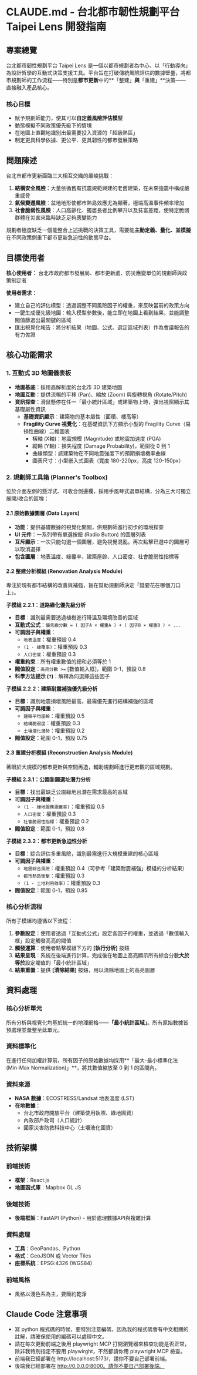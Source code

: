 # CLAUDE.md - 台北都市韌性規劃平台 Taipei Lens 開發指南

## 專案總覽

台北都市韌性規劃平台 Taipei Lens 是一個以都市規劃者為中心、以「行動導向」為設計哲學的互動式決策支援工具。平台旨在打破傳統風險評估的數據壁壘，將都市規劃師的工作流程——特別是**都市更新**中的**「整建」**與**「重建」**決策——直接融入產品核心。

### 核心目標
- 賦予規劃師能力，使其可以**自定義風險評估模型**
- 動態模擬不同政策優先級下的情境
- 在地圖上直觀地識別出最需要投入資源的「超級熱區」
- 制定更具科學依據、更公平、更具韌性的都市發展策略

## 問題陳述

台北市都市更新面臨三大相互交織的嚴峻挑戰：

1. **結構安全風險**：大量依循舊有抗震規範興建的老舊建築，在未來強震中構成嚴重威脅
2. **氣候變遷風險**：盆地地形使都市熱島效應尤為顯著，極端高溫事件頻率增加
3. **社會脆弱性風險**：人口高齡化、獨居長者比例攀升以及貧富差距，使特定脆弱群體在災害來臨時缺乏足夠應變能力

規劃者極度缺乏一個能整合上述挑戰的決策工具，需要能**主動定義、量化、並模擬**在不同政策側重下都市更新急迫性的動態平台。

## 目標使用者

**核心使用者：** 台北市政府都市發展局、都市更新處、防災應變單位的規劃師與政策制定者

**使用者需求：**
- 建立自己的評估模型：透過調整不同風險因子的權重，來反映當前的政策方向
- 一鍵生成優先級地圖：輸入模型參數後，能立即在地圖上看到結果，並能調整閥值篩選出最關鍵的區域
- 匯出視覺化報告：將分析結果（地圖、公式、選定區域列表）作為會議報告的有力佐證

## 核心功能需求

### 1. 互動式 3D 地圖儀表板

- **地圖基底**：採用高解析度的台北市 3D 建築地圖
- **地圖互動**：提供流暢的平移 (Pan)、縮放 (Zoom) 與旋轉視角 (Rotate/Pitch)
- **資訊探查**：滑鼠懸停在任一「最小統計區域」或建築物上時，彈出視窗顯示其基礎屬性資訊
  - **基礎資訊顯示**：建築物的基本屬性（面積、樓高等）
  - **Fragility Curve 視覺化**：在基礎資訊下方顯示小型的 Fragility Curve（易損性曲線）二維圖表
    - 橫軸 (X軸)：地震規模 (Magnitude) 或地震加速度 (PGA)
    - 縱軸 (Y軸)：損失程度 (Damage Probability)，範圍從 0 到 1
    - 曲線類型：該建築物在不同地震強度下的預期損壞機率曲線
    - 圖表尺寸：小型嵌入式圖表（寬度 180-220px，高度 120-150px）

### 2. 規劃師工具箱 (Planner's Toolbox)

位於介面左側的懸浮式、可收合側邊欄，採用手風琴式選單結構，分為三大可獨立展開/收合的區塊：

#### 2.1 原始數據圖層 (Data Layers)

- **功能**：提供基礎數據的視覺化開關，供規劃師進行初步的環境探查
- **UI 元件**：一系列帶有單選按鈕 (Radio Button) 的圖層列表
- **互斥顯示**：一次只能勾選一個圖層，避免視覺混亂。再次點擊已選中的圖層可以取消選擇
- **包含圖層**：地表溫度、綠覆率、建築屋齡、人口密度、社會脆弱性指標等

#### 2.2 整建分析模組 (Renovation Analysis Module)

專注於現有都市結構的改善與補強，旨在幫助規劃師決定「錢要花在哪個刀口上」。

**子模組 2.2.1：道路綠化優先級分析**
- **目標**：識別最需要透過植樹進行降溫及環境改善的區域
- **互動式公式**：`優先級分數 = ( 因子A × 權重A ) + ( 因子B × 權重B ) + ...`
- **可調因子與權重**：
  - `地表溫度`：權重預設 0.4
  - `(1 - 綠覆率)`：權重預設 0.3
  - `人口密度`：權重預設 0.3
- **權重約束**：所有權重數值的總和必須等於 1
- **閥值設定**：`高亮分數 >=` [數值輸入框]，範圍 0-1，預設 0.8
- **科學方法提示 (`?`)**：解釋為何選擇這些因子

**子模組 2.2.2：建築耐震補強優先級分析**
- **目標**：識別地震損壞風險最高，最需優先進行結構補強的區域
- **可調因子與權重**：
  - `建築平均屋齡`：權重預設 0.5
  - `結構脆弱度`：權重預設 0.3
  - `土壤液化潛勢`：權重預設 0.2
- **閥值設定**：範圍 0-1，預設 0.75

#### 2.3 重建分析模組 (Reconstruction Analysis Module)

著眼於大規模的都市更新與空間再造，輔助規劃師進行更宏觀的區域規劃。

**子模組 2.3.1：公園新闢選址潛力分析**
- **目標**：找出最缺乏公園綠地且潛在需求最高的區域
- **可調因子與權重**：
  - `(1 - 綠地服務涵蓋率)`：權重預設 0.5
  - `人口密度`：權重預設 0.3
  - `社會脆弱性指標`：權重預設 0.2
- **閥值設定**：範圍 0-1，預設 0.8

**子模組 2.3.2：都市更新急迫性分析**
- **目標**：綜合評估多重風險，識別最需進行大規模重建的核心區域
- **可調因子與權重**：
  - `地震綜合風險`：權重預設 0.4（可參考「建築耐震補強」模組的分析結果）
  - `都市熱島衝擊`：權重預設 0.3
  - `(1 - 土地利用效率)`：權重預設 0.3
- **閥值設定**：範圍 0-1，預設 0.85

### 核心分析流程

所有子模組均遵循以下流程：

1. **參數設定**：使用者透過「互動式公式」設定各因子的權重，並透過「數值輸入框」設定觸發高亮的閥值
2. **觸發運算**：使用者點擊模組下方的 **[執行分析]** 按鈕
3. **結果呈現**：系統在後端進行計算，完成後在地圖上高亮顯示所有綜合分數**大於等於**設定閥值的「最小統計區域」
4. **結果重置**：提供 **[清除結果]** 按鈕，用以清除地圖上的高亮圖層

## 資料處理

### 核心分析單元
所有分析與視覺化均基於統一的地理網格——**「最小統計區域」**。所有原始數據皆預處理並彙整至此單元。

### 資料標準化
在進行任何加權計算前，所有因子的原始數據均採用**「最大-最小標準化法 (Min-Max Normalization)」**，將其數值縮放至 0 到 1 的區間內。

### 資料來源
- **NASA 數據**：ECOSTRESS/Landsat 地表溫度 (LST)
- **在地數據**：
  - 台北市政府開放平台（建築使用執照、綠地圖資）
  - 內政部戶政司（人口統計）
  - 國家災害防救科技中心（土壤液化圖資）

## 技術架構

### 前端技術
- **框架**：React.js
- **地圖函式庫**：Mapbox GL JS

### 後端技術
- **後端框架**：FastAPI (Python) - 用於處理數據API與複雜計算

### 資料處理
- **工具**：GeoPandas、Python
- **格式**：GeoJSON 或 Vector Tiles
- **座標系統**：EPSG:4326 (WGS84)

### 前端風格
- 風格以淺色系為主，要簡約乾淨

## Claude Code 注意事項
- 寫 python 程式碼的時候，要特別注意編碼，因為我的程式碼會有中文相關的註解，請確保使用的編碼可以處理中文。
- 請在每次更動前端之後用 playwright MCP 打開瀏覽器來檢查功能是否正常，除非我特別指定不要用 playwirght，不然都請你用 playwright MCP 檢查。
- 前端我已經部署在 http://localhost:5173/，請你不要自己部署前端。
- 後端我已經部署在 http://0.0.0.0:8000。請你不要自己部署後端。
